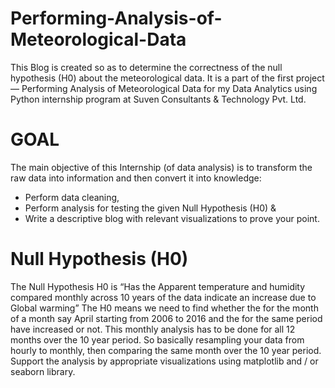 # Performing-Analysis-of-Meteorological-Data
This Blog is created so as to determine the correctness of the null hypothesis (H0) about the meteorological data.
It is a part of the first project — Performing Analysis of Meteorological Data for my Data Analytics using Python internship program at Suven Consultants & Technology Pvt. Ltd.
# GOAL
The main objective of this Internship (of data analysis) is to transform the raw data into information and then convert it into knowledge:
* Perform data cleaning,
* Perform analysis for testing the given Null Hypothesis (H0) &
* Write a descriptive blog with relevant visualizations to prove your point.
# Null Hypothesis (H0)
The Null Hypothesis H0 is “Has the Apparent temperature and humidity compared monthly across 10 years of the data indicate an increase due to Global warming”
The H0 means we need to find whether the for the month of a month say April starting from 2006 to 2016 and the for the same period have increased or not. This monthly analysis has to be done for all 12 months over the 10 year period. So basically resampling your data from hourly to monthly, then comparing the same month over the 10 year period. Support the analysis by appropriate visualizations using matplotlib and / or seaborn library.
